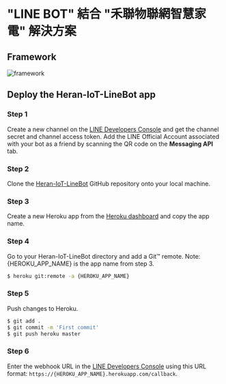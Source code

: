 # "LINE BOT" 結合 "禾聯物聯網智慧家電" 解決方案

## Framework

![framework](https://user-images.githubusercontent.com/57071722/152819616-0091c2d1-f90e-4e3b-b696-96fcd5411763.jpg)

## Deploy the Heran-IoT-LineBot app

### Step 1

Create a new channel on the [LINE Developers Console](https://developers.line.biz/console/) and get the channel secret and channel access token. Add the LINE Official Account associated with your bot as a friend by scanning the QR code on the **Messaging API** tab.

### Step 2

Clone the [Heran-IoT-LineBot](https://github.com/alvin870203/Heran-IoT-LineBot) GitHub repository onto your local machine.

### Step 3

Create a new Heroku app from the [Heroku dashboard](https://dashboard.heroku.com/) and copy the app name.

### Step 4

Go to your Heran-IoT-LineBot directory and add a Git™ remote. Note: {HEROKU_APP_NAME} is the app name from step 3.

```sh
$ heroku git:remote -a {HEROKU_APP_NAME}
```

### Step 5

Push changes to Heroku.
```sh
$ git add .
$ git commit -m 'First commit'
$ git push heroku master
```

### Step 6

Enter the webhook URL in the [LINE Developers Console](https://developers.line.biz/console/) using this URL format: ```https://{HEROKU_APP_NAME}.herokuapp.com/callback```.
